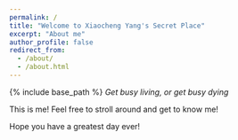 ```yaml
---
permalink: /
title: "Welcome to Xiaocheng Yang's Secret Place"
excerpt: "About me"
author_profile: false
redirect_from: 
  - /about/
  - /about.html
---
```


{% include base_path %}
*Get busy living, or get busy dying*

This is me! Feel free to stroll around and get to know me!

Hope you have a greatest day ever!